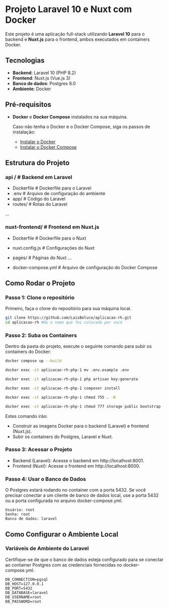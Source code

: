# Projeto Laravel 10 e Nuxt com Docker

Este projeto é uma aplicação full-stack utilizando **Laravel 10** para o backend e **Nuxt.js** para o frontend, ambos executados em containers Docker.

## Tecnologias

-   **Backend**: Laravel 10 (PHP 8.2)
-   **Frontend**: Nuxt.js (Vue.js 3)
-   **Banco de dados**: Postgres 8.0
-   **Ambiente**: Docker

## Pré-requisitos

-   **Docker** e **Docker Compose** instalados na sua máquina.

    Caso não tenha o Docker e o Docker Compose, siga os passos de instalação:

    -   [Instalar o Docker](https://docs.docker.com/get-docker/)
    -   [Instalar o Docker Compose](https://docs.docker.com/compose/install/)

## Estrutura do Projeto

### api / # Backend em Laravel

-   Dockerfile # Dockerfile para o Laravel
-   .env # Arquivo de configuração do ambiente
-   app/ # Código do Laravel
-   routes/ # Rotas do Laravel

...

### nuxt-frontend/ # Frontend em Nuxt.js

-   Dockerfile # Dockerfile para o Nuxt
-   nuxt.config.js # Configurações do Nuxt
-   pages/ # Páginas do Nuxt
    ...

-   docker-compose.yml # Arquivo de configuração do Docker Compose

## Como Rodar o Projeto

### Passo 1: Clone o repositório

Primeiro, faça o clone do repositório para sua máquina local.

```bash
git clone https://github.com/LaisBeluco/aplicacao-rh.git
cd aplicacao-rh #Ou o nome que foi colocado por você
```

### Passo 2: Suba os Containers

Dentro da pasta do projeto, execute o seguinte comando para subir os containers do Docker:

```bash
docker compose up --build
```

```bash
docker exec -it aplicacao-rh-php-1 mv .env.example .env
```

```bash
docker exec -it aplicacao-rh-php-1 php artisan key:generate
```

```bash
docker exec -it aplicacao-rh-php-1 composer install
```

```bash
docker exec -it aplicacao-rh-php-1 chmod 755 . -R
```

```bash
docker exec -it aplicacao-rh-php-1 chmod 777 storage public bootstrap -R
```

Estes comando irão:

-   Construir as imagens Docker para o backend (Laravel) e frontend (Nuxt.js).
-   Subir os containers do Postgres, Laravel e Nuxt.

### Passo 3: Acessar o Projeto

-   Backend (Laravel): Acesse o backend em http://localhost:8001.
-   Frontend (Nuxt): Acesse o frontend em http://localhost:8000.

### Passo 4: Usar o Banco de Dados

O Postgres estará rodando no container com a porta 5432. Se você precisar conectar a um cliente de banco de dados local, use a porta 5432 ou a porta configurada no arquivo docker-compose.yml.

```
Usuário: root
Senha: root
Banco de dados: laravel
```

## Como Configurar o Ambiente Local

### Variáveis de Ambiente do Laravel

Certifique-se de que o banco de dados esteja configurado para se conectar ao container Postgres com as credenciais fornecidas no docker-compose.yml.

```env
DB_CONNECTION=pgsql
DB_HOST=127.0.0.1
DB_PORT=5432
DB_DATABASE=laravel
DB_USERNAME=root
DB_PASSWORD=root
```
